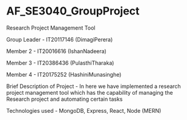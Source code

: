 # AF_SE3040_GroupProject
 Research Project Management Tool

Group Leader - IT20117146 (DimagiPerera)

Member 2 - IT20016616 (IshanNadeera)

Member 3 - IT20386436 (PulasthiTharaka)

Member 4 - IT20175252 (HashiniMunasinghe)

Brief Description of Project - In here we have implemented a research project management tool which has the capability of managing the Research project and automating certain tasks

Technologies used - MongoDB, Express, React, Node (MERN)
